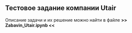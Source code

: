 ## Тестовое задание компании Utair
Описание задачи и их решение можно найти в файле **\>> Zabavin_Utair.ipynb <<**
